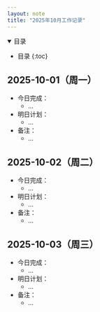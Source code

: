 ```yaml
---
layout: note
title: "2025年10月工作记录"
---
```


<details markdown="1" open>
<summary> 目录</summary>

* 目录
{:toc}

</details>

## 2025-10-01（周一）
- 今日完成：  
  - …
- 明日计划：  
  - …
- 备注：  
  - …

## 2025-10-02（周二）
- 今日完成：  
  - …
- 明日计划：  
  - …
- 备注：  
  - …

## 2025-10-03（周三）
- 今日完成：  
  - …
- 明日计划：  
  - …
- 备注：  
  - …

<!-- 按照以上格式，继续添加每天的记录 -->
